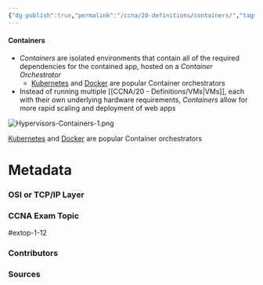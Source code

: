 ```yaml
---
{"dg-publish":true,"permalink":"/ccna/20-definitions/containers/","tags":["defs_ccna"]}
---
```


#### Containers
- *Containers* are isolated environments that contain all of the required dependencies for the contained app, hosted on a *Container Orchestrator*
	- [Kubernetes](https://kubernetes.io/) and [Docker](https://www.docker.com/) are popular Container orchestrators
- Instead of running multiple [[CCNA/20 - Definitions/VMs\|VMs]], each with their own underlying hardware requirements, *Containers* allow for more rapid scaling and deployment of web apps

![Hypervisors-Containers-1.png](/img/user/CCNA/Attachments/Hypervisors-Containers-1.png)

[Kubernetes](https://kubernetes.io/) and [Docker](https://www.docker.com/) are popular Container orchestrators



# Metadata
### OSI or TCP/IP Layer

### CCNA Exam Topic
#extop-1-12
### Contributors

### Sources

